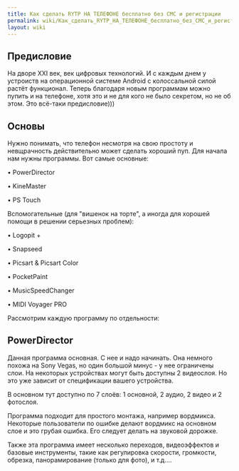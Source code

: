```yaml
---
title: Как сделать RYTP НА ТЕЛЕФОНЕ бесплатно без СМС и регистрации
permalink: wiki/Как_сделать_RYTP_НА_ТЕЛЕФОНЕ_бесплатно_без_СМС_и_регистрации/
layout: wiki
---
```


## Предисловие

На дворе XXI век, век цифровых технологий. И с каждым днем у устроиств
на операционной системе Android с колоссальной силой растёт функционал.
Теперь благодаря новым программам можно пупить и на телефоне, хотя это и
не для кого не было секретом, но не об этом. Это всё-таки предисловие)))

## Основы

Нужно понимать, что телефон несмотря на свою простоту и невщрачность
действительно может сделать хороший пуп. Для начала нам нужны программы.
Вот самые основные:

• PowerDirector

• KineMaster

• PS Touch

Вспомогательные (для "вишенок на торте", а иногда для хорошей помощи в
решении серьезных проблем):

• Logopit +

• Snapseed

• Picsart & Picsart Color

• PocketPaint

• MusicSpeedChanger

• MIDI Voyager PRO

Рассмотрим каждую программу по отдельности:

## PowerDirector

Данная программа основная. С нее и надо начинать. Она немного похожа на
Sony Vegas, но один большой минус - у нее ограничены слои. На некоторых
устройствах могут быть доступны 2 видеослоя. Но это уже зависит от
спецификации вашего устройства.

В основном тут доступно по 7 слоёв: 1 основной, 2 аудио, 2 видео и 2
фотослоя.

Программа подходит для простого монтажа, например вордмикса. Некоторые
пользователи по ошибке делают вордмикс на основном слое и это грубая
ошибка. Его следует делать на звуковой дорожке.

Также эта программа имеет несколько переходов, видеоэффектов и базовые
инструменты, такие как регулировка скорости, громкости, обрезка,
панорамирование (только для фото), и т.д....

## 

### 

